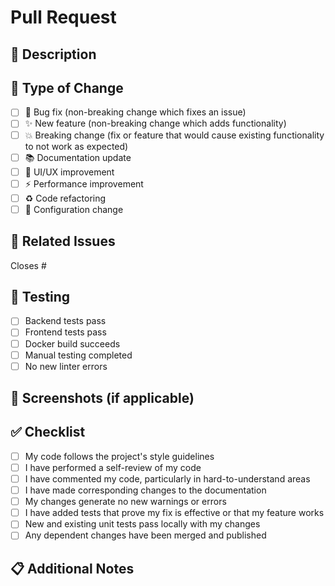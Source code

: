 # Pull Request

## 📝 Description
<!-- Provide a brief description of the changes in this PR -->

## 🎯 Type of Change
<!-- Mark the relevant option with an "x" -->

- [ ] 🐛 Bug fix (non-breaking change which fixes an issue)
- [ ] ✨ New feature (non-breaking change which adds functionality)
- [ ] 💥 Breaking change (fix or feature that would cause existing functionality to not work as expected)
- [ ] 📚 Documentation update
- [ ] 🎨 UI/UX improvement
- [ ] ⚡ Performance improvement
- [ ] ♻️ Code refactoring
- [ ] 🔧 Configuration change

## 🔗 Related Issues
<!-- Link to related issues using #issue_number -->

Closes #

## 🧪 Testing
<!-- Describe the tests you ran to verify your changes -->

- [ ] Backend tests pass
- [ ] Frontend tests pass
- [ ] Docker build succeeds
- [ ] Manual testing completed
- [ ] No new linter errors

## 📸 Screenshots (if applicable)
<!-- Add screenshots for UI changes -->

## ✅ Checklist
<!-- Mark completed items with an "x" -->

- [ ] My code follows the project's style guidelines
- [ ] I have performed a self-review of my code
- [ ] I have commented my code, particularly in hard-to-understand areas
- [ ] I have made corresponding changes to the documentation
- [ ] My changes generate no new warnings or errors
- [ ] I have added tests that prove my fix is effective or that my feature works
- [ ] New and existing unit tests pass locally with my changes
- [ ] Any dependent changes have been merged and published

## 📋 Additional Notes
<!-- Add any additional context about the PR here -->

